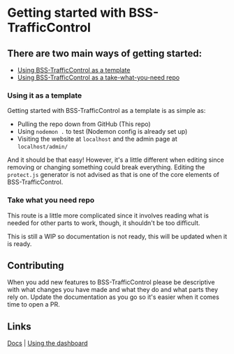 # Getting started with BSS-TrafficControl
## There are two main ways of getting started:
- [Using BSS-TrafficControl as a template](#using-it-as-a-template)
- [Using BSS-TrafficControl as a take-what-you-need repo](#take-what-you-need-repo)

### Using it as a template
Getting started with BSS-TrafficControl as a template is as simple as:
- Pulling the repo down from GitHub (This repo)
- Using `nodemon .` to test (Nodemon config is already set up)
- Visiting the website at `localhost` and the admin page at `localhost/admin/`

And it should be that easy!
However, it's a little different when editing since removing or changing something could break everything.
Editing the `protect.js` generator is not advised as that is one of the core elements of BSS-TrafficControl.

### Take what you need repo
This route is a little more complicated since it involves reading what is needed for other parts to work, though, it shouldn't be too difficult.

This is still a WIP so documentation is not ready, this will be updated when it is ready.

## Contributing
When you add new features to BSS-TrafficControl please be descriptive with what changes you have made and what they do and what parts they rely on. Update the documentation as you go so it's easier when it comes time to open a PR.

## Links
[Docs](parts.md) | [Using the dashboard](using-the-dashboard.md)